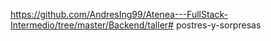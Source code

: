 https://github.com/AndresIng99/Atenea---FullStack-Intermedio/tree/master/Backend/taller# postres-y-sorpresas
